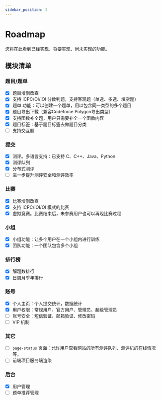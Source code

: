 ```yaml
---
sidebar_position: 2
---
```


# Roadmap

您将在此看到已经实现、将要实现、尚未实现的功能。

## 模块清单
### 题目/题单
- [x] 题目增删改查
- [x] 支持 ICPC/OI/IOI 分数判题，支持客观题（单选、多选、填空题）
- [x] 题单 功能：可以创建一个题单，用以包含同一类型的多个题目
- [x] 题目导出下载（兼容Codeforce Polygon导出类型）
- [x] 支持函数补全题，用户只需要补全一个函数内容
- [x] 题目标签：基于题目标签去做题目分类
- [ ] 支持交互题

### 提交
- [x] 测评。多语言支持：已支持 C、C++、Java、Python
- [x] 测评队列
- [x] 分布式测评
- [ ] 进一步提升测评安全和测评效率

### 比赛
- [x] 比赛增删改查
- [x] 支持 ICPC/IOI/OI 模式的比赛
- [x] 虚拟竞赛。比赛结束后，未参赛用户也可以再现比赛过程

### 小组
- [x] 小组功能：让多个用户在一个小组内进行训练
- [x] 团队功能：一个团队包含多个小组

### 排行榜
- [x] 解题数排行
- [x] 日周月季年排行

### 账号
- [x] 个人主页：个人提交统计，数据统计
- [x] 用户权限：常规用户、官方用户、管理员、超级管理员
- [ ] 账号安全：短信验证、邮箱验证、修改密码
- [ ] VIP 机制

### 其它
- [ ] `page-status` 页面：允许用户查看网站的所有测评队列、测评机的在线情况等。
- [ ] 前端项目服务端渲染

### 后台
- [x] 用户管理
- [ ] 题单推荐管理
